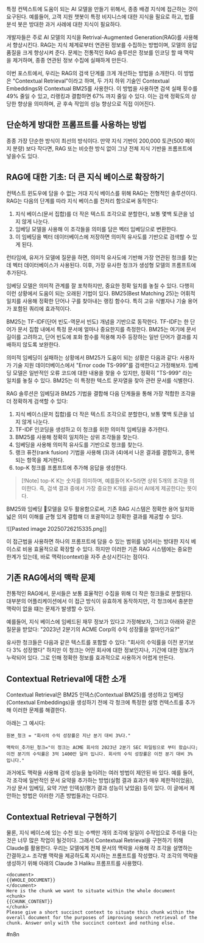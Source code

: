 특정 컨텍스트에 도움이 되는 AI 모델을 만들기 위해서, 종종 배경 지식에 접근하는 것이 요구된다. 예를들어, 고객 지원 챗봇이 특정 비지니스에 대한 지식을 필요로 하고, 법률 분석 봇은 방대한 과거 사례에 대한 지식이 필요하다.

개발자들은 주로 AI 모델의 지식을 Retrival-Augmented Generation(RAG)를 사용해서 향상시킨다. RAG는 지식 체계로부터 연관된 정보를 수집하는 방법이며, 모델의 응답 품질을 크게 향상시켜 준다. 문제는 전통적인 RAG 솔루션은 정보를 인코딩 할 때 맥락을 제거하며, 종종 연관된 정보 수집에 실패하게 만든다.

이번 포스트에서, 우리는 RAG의 검색 단계를 크게 개선하는 방법을 소개한다. 이 방법은 "Contextual Retrieval"이라고 하며, 두 가지 하위 기술인 Contextual Embeddings와 Contextual BM25를 사용한다. 이 방법을 사용하면 검색 실패 횟수를 49% 줄일 수 있고, 리랭킹과 결합하면 67% 까지 줄일 수 있다. 이는 검색 정확도의 상당한 향상을 의미하며, 곧 후속 작업의 성능 향상으로 직접 이어진다.

## 단순하게 방대한 프롬프트를 사용하는 방법
종종 가장 단순한 방식이 최선의 방식이다. 만약 지식 기반이 200,000 토큰(500 페이지 분량) 보다 작다면, RAG 또는 비슷한 방식 없이 그냥 전체 지식 기반을 프롬프트에 넣을수도 있다.

## RAG에 대한 기초: 더 큰 지식 베이스로 확장하기
컨텍스트 윈도우에 담을 수 없는 거대 지식 베이스를 위해 RAG는 전형적인 솔루션이다. RAG는 다음의 단계를 따라 지식 베이스를 전처리 함으로써 동작한다:
1. 지식 베이스(문서 집합)를 더 작은 텍스트 조각으로 분할한다, 보통 몇백 토큰을 넘지 않게 나눈다.
2. 임베딩 모델을 사용해 이 조각들을 의미를 담은 벡터 임베딩으로 변환한다.
3. 이 임베딩을 벡터 데이터베이스에 저장하면 의미적 유사도를 기반으로 검색할 수 있게 된다.

런타임에, 유저가 모델에 질문을 하면, 의미적 유사도에 기반해 가장 연관된 청크를 찾는데 벡터 데이터베이스가 사용된다. 이후, 가장 유사한 청크가 생성형 모델의 프롬프트에 추가된다.

임베딩 모델은 의미적 관계를 잘 포착하지만, 중요한 정확 일치를 놓칠 수 있다. 다행히 이런 상황에서 도움이 되는 오래된 기법이 있다. BM25(Best Matching 25)는 어휘적 일치를 사용해 정확한 단어나 구를 찾아내는 랭킹 함수다. 특히 고유 식별자나 기술 용어가 포함된 쿼리에 효과적이다.

BM25는 TF-IDF(단어 빈도-역문서 빈도) 개념을 기반으로 동작한다. TF-IDF는 한 단어가 문서 집합 내에서 특정 문서에 얼마나 중요한지를 측정한다. BM25는 여기에 문서 길이를 고려하고, 단어 빈도에 포화 함수를 적용해 자주 등장하는 일반 단어가 결과를 지배하지 않도록 보완한다.

의미적 임베딩이 실패하는 상황에서 BM25가 도움이 되는 상황은 다음과 같다: 사용자가 기술 지원 데이터베이스에서 "Error code TS-999"를 검색한다고 가정해보자. 임베딩 모델은 일반적인 오류 코드에 대한 내용을 찾을 수 있지만, 정확히 "TS-999" 라는 일치를 놓칠 수 있다. BM25는 이 특정한 텍스트 문자열을 찾아 관련 문서를 식별한다.

RAG 솔루션은 임베딩과 BM25 기법을 결합해 다음 단계들을 통해 가장 적합한 조각을 더 정확하게 검색할 수 있다:
1. 지식 베이스(문저 집합)를 더 작은 텍스트 조각으로 분할한다, 보통 몇백 토큰을 넘지 않게 나눈다.
2. TF-IDF 인코딩을 생성하고 이 청크를 위한 의미적 임베딩을 추가한다.
3. BM25를 사용해 정확히 일치하는 상위 조각들을 찾는다.
4. 임베딩을 사용해 의미적 유사도를 기반으로 청크를 찾는다.
5. 랭크 퓨전(rank fusion) 기법을 사용해 (3)과 (4)에서 나온 결과를 결합하고, 중복되는 항목을 제거한다.
6. top-K 청크를 프롬프트에 추가해 응답을 생성한다.

> [!Note] top-K
> K는 숫자를 의미하며, 예를들어 K=5라면 상위 5개의 조각을 의미한다. 즉, 검색 결과 중에서 가장 중요한 K개를 골라서 AI에게 제공한다는 뜻이다.

BM25와 임베딩 모델을 모두 활용함으로써, 기존 RAG 시스템은 정확한 용어 일치와 넓은 의미 이해를 균형 있게 결합해 더 포괄적이고 정확한 결과를 제공할 수 있다.

![[Pasted image 20250726215335.png]]

이 접근법을 사용하면 하나의 프롬프트에 담을 수 있는 범위를 넘어서는 방대한 지식 베이스로 비용 효율적으로 확장할 수 있다. 하지만 이러한 기존 RAG 시스템에는 중요한 한계가 있는데, 바로 맥락(context)을 자주 손상시킨다는 점이다.

## 기존 RAG에서의 맥락 문제
전통적인 RAG에서, 문서들은 보통 효율적인 수집을 위해 더 작은 청크들로 분할된다. 대부분의 어플리케이션에서 이 접근 방식이 유효하게 동작하지만, 각 청크에서 충분한 맥락이 없을 떄는 문제가 발생할 수 있다.

예를들어, 지식 베이스에 임베드된 재무 정보가 있다고 가정해보자, 그리고 아래와 같은 질문을 받았다: "2023년 2분기의 ACME Corp의 수익 성장률을 얼마인가요?"

유사한 청크들은 다음과 같은 텍스트를 포함할 수 있다: "회사의 수익률을 이전 분기보다 3% 성장했다" 하지만 이 청크는 어떤 회사에 대한 정보인지나, 기간에 대한 정보가 누락되어 있다. 그로 인해 정확한 정보를 효과적으로 사용하거 어렵게 만든다.

## Contextual Retrieval에 대한 소개
Contextual Retrieval은 BM25 인덱스(Contextual BM25)를 생성하고 임베딩(Contextual Embeddings)을 생성하기 전에 각 청크에 특정한 설명 컨텍스트를 추가해 이러한 문제를 해결한다.

아래는 그 예시다:
```text
원본_청크 = "회사의 수익 성장률은 지난 분기 대비 3%다."

맥락이_추가된_청크="이 정크는 ACME 회사의 2023년 2분기 SEC 파일링으로 부터 왔습니다; 이전 분기의 수익률은 3억 1400만 달러 입니다. 회사의 수익 성장률은 이전 분기 대비 3% 입니다."
```

과거에도 맥락을 사용해 검색 성능을 높이려는 여러 방법이 제안된 바 있다. 예를 들어, 각 조각에 일반적인 문서 요약을 추가하는 방법(실험 결과 효과가 매우 제한적이었음), 가상 문서 임베딩, 요약 기반 인덱싱(평가 결과 성능이 낮았음) 등이 있다. 이 글에서 제안하는 방법은 이러한 기존 방법들과는 다르다.

## Contextual Retrieval 구현하기
물론, 지식 베이스에 있는 수천 또는 수백만 개의 조각에 일일이 수작업으로 주석을 다는 것은 너무 많은 작업이 될것이다. 그래서 Contextual Retrieval을 구현하기 위해 Claude를 활용한다. 우리는 모델에게 전체 문서의 맥락을 사용해 각 조각을 설명하는 간결하고ㅗ 조각별 맥락을 제공하도록 지시하는 프롬프트를 작성했다. 각 조각의 맥락을 생성하기 위해 아래의 Claude 3 Haliku 프롬프트를 사용했다.

```text
<document> 
{{WHOLE_DOCUMENT}} 
</document> 
Here is the chunk we want to situate within the whole document 
<chunk> 
{{CHUNK_CONTENT}} 
</chunk> 
Please give a short succinct context to situate this chunk within the overall document for the purposes of improving search retrieval of the chunk. Answer only with the succinct context and nothing else. 
```



#n8n 